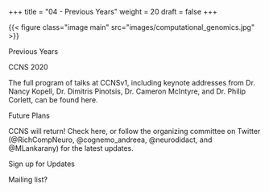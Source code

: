 
+++
title = "04 - Previous Years"
weight = 20
draft = false
+++

{{< figure class="image main" src="images/computational_genomics.jpg" >}}

Previous Years

CCNS 2020

The full program of talks at CCNSv1, including keynote addresses from Dr. Nancy Kopell, Dr. Dimitris Pinotsis, 
Dr. Cameron McIntyre, and Dr. Philip Corlett, can be found here.


Future Plans


CCNS will return! Check here, or follow the organizing committee on Twitter (@RichCompNeuro, @cognemo_andreea, @neurodidact, and @MLankarany) for the latest updates.



Sign up for Updates


Mailing list?

